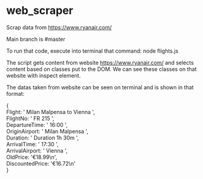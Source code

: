 # web_scraper
Scrap data from https://www.ryanair.com/

Main branch is #master

To run that code, execute into terminal that command:
node flights.js

The script gets content from website https://www.ryanair.com/ 
and selects content based on classes put to the DOM. 
We can see these classes on that website with inspect element.

The datas taken from website can be seen on terminal and is shown in that format:

{\
  Flight: ' Milan Malpensa to Vienna  ',\
  FlightNo: ' FR 215 ',\
  DepartureTime: ' 16:00 ',\
  OriginAirport: ' Milan Malpensa ',\
  Duration: ' Duration 1h 30m ',\
  ArrivalTime: ' 17:30 ',\
  ArrivalAirport: ' Vienna ',\
  OldPrice: '€18.99\n',\
  DiscountedPrice: '€16.72\n'\
}
